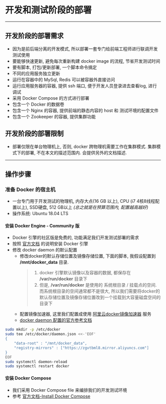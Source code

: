 # 开发和测试阶段的部署
---

## 开发阶段的部署需求
* 因为是前后端分离的开发模式, 所以部署一套专门给前端工程师进行联调开发测试使用
* 要能够快速更新, 避免每次重新构建 docker image 的流程, 节省开发测试时间
* 要有脚本, 打包/更新部署, 一个脚本命令搞定
* 不同的应用服务独立更新
* 运行在容器中的 MySql, Redis 可以被容器外直接访问
* 运行应用服务器的容器, 提供 ssh 端口, 便于开发人员登录进去查看log, 进行调试
* 采用 Docker Compose 的方式进行部署
* 包含一个 Docker 的数据卷
* 包含一个 Nginx 的容器, 提供前端的静态内容的 host 和 测试环境的配置文件
* 包含一个 Zookeeper 的容器, 提供集群功能

## 开发阶段的部署限制
* 部署仅限在单台物理机上, 否则, docker 跨物理机需要工作在集群模式. 集群模式下的部署, 不在本文的描述范围内. 会提供另外的文档描述.

---

## 操作步骤

### 准备 Docker 的宿主机
* 一台专门用于开发测试的物理机, 内存大点(16 GB 以上), CPU (i7 4核8线程配置以上), SSD硬盘, 512 GB以上 _(总之就是在预算范围内, 配置越高越好)_
* 操作系统: Ubuntu 18.04 LTS

#### 安装 Docker Engine - Community 版
* Docker 引擎的社区版是免费的, 功能满足我们开发测试部署的需求
* 按照 [官方文档](https://docs.docker.com/install/linux/docker-ce/ubuntu/) 的说明安装 Docker 引擎
* 修改 docker daemon 的默认配置
    * 修改docker的默认存储位置及镜像存储位置, 下面的脚本, 我假设配置到 **/mnt/docker_data** 目录. 
        > 1. docker 引擎默认镜像以及容器的数据, 都保存在 **/var/run/docker** 目录下
        > 1. 但是, **/var/run/docker** 是使用的 系统根目录 / 挂载点的空间. 而系统根目录的空间通常都不是很大, 所以我们需要将docker的默认存储位置及镜像存储位置改到一个挂载到大容量磁盘空间的目录下
    * 配置镜像加速器, 这里我们配置成使用 [阿里云docker镜像加速器](https://cr.console.aliyun.com/cn-hangzhou/instances/mirrors) 服务
    * [docker daemon 配置的官方参考文档](https://docs.docker.com/engine/reference/commandline/dockerd/#daemon-configuration-file)

```bash
sudo mkdir -p /etc/docker
sudo tee /etc/docker/daemon.json <<-'EOF'
{
    "data-root" : "/mnt/docker_data",
    "registry-mirrors" : ["https://zgvtbml8.mirror.aliyuncs.com"]
}
EOF
sudo systemctl daemon-reload
sudo systemctl restart docker
```

#### 安装 Docker Compose
* 我们采用 Docker Compose file 来编排我们的开发测试环境
* 参考 [官方文档-Install Docker Compose](https://docs.docker.com/compose/install/)

